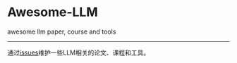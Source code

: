 # Awesome-LLM
awesome llm paper, course and tools

---
通过[issues](https://github.com/Elite-International/Awesome-LLM/issues)维护一些LLM相关的论文、课程和工具。
